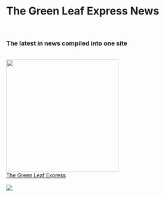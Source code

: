 <h1>The Green Leaf Express News</h1>
<br>
<h3>The latest in news compiled into one site</h3>
<br>
<img src="https://static.vecteezy.com/system/resources/previews/000/571/059/original/vector-newspaper-icon.jpg" height = 300px width = 300px></img>
<br>
<a href="https://TheGreenLeafExpress.github.io" target="_blank">The Green Leaf Express</a>
<br>
<br>
  <a href="https://github.com/TheGreenLeafExpress/TheGreenLeafExpress.github.io/graphs/contributors">
    <img src="https://img.shields.io/github/contributors/TheGreenLeafExpress/TheGreenLeafExpress.github.io">
  </a>

  


